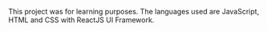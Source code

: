 This project was for learning purposes. The languages used are JavaScript, HTML and CSS with ReactJS UI Framework.

